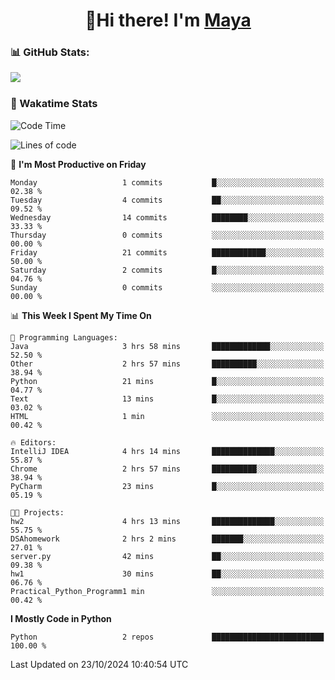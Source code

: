  <h1 align="center">👋Hi there! I'm <a href="https://liumyblog.cn">Maya</a></h1>

### 📊 GitHub Stats:
<p href="https://github.com/anuraghazra/github-readme-stats">
<img align="left" src="https://github-readme-stats.vercel.app/api?username=liumy-lay&show_icons=true&title_color=ffffff&icon_color=ffffff&text_color=ffffff&bg_color=D80835&hide_title=true" />
</p>
<br clear="left"/>

### 🚀 Wakatime Stats
<!--START_SECTION:waka-->
![Code Time](http://img.shields.io/badge/Code%20Time-110%20hrs%2025%20mins-blue)

![Lines of code](https://img.shields.io/badge/From%20Hello%20World%20I%27ve%20Written-0%20lines%20of%20code-blue)

📅 **I'm Most Productive on Friday** 

```text
Monday                   1 commits           █░░░░░░░░░░░░░░░░░░░░░░░░   02.38 % 
Tuesday                  4 commits           ██░░░░░░░░░░░░░░░░░░░░░░░   09.52 % 
Wednesday                14 commits          ████████░░░░░░░░░░░░░░░░░   33.33 % 
Thursday                 0 commits           ░░░░░░░░░░░░░░░░░░░░░░░░░   00.00 % 
Friday                   21 commits          ████████████░░░░░░░░░░░░░   50.00 % 
Saturday                 2 commits           █░░░░░░░░░░░░░░░░░░░░░░░░   04.76 % 
Sunday                   0 commits           ░░░░░░░░░░░░░░░░░░░░░░░░░   00.00 % 
```


📊 **This Week I Spent My Time On** 

```text
💬 Programming Languages: 
Java                     3 hrs 58 mins       █████████████░░░░░░░░░░░░   52.50 % 
Other                    2 hrs 57 mins       ██████████░░░░░░░░░░░░░░░   38.94 % 
Python                   21 mins             █░░░░░░░░░░░░░░░░░░░░░░░░   04.77 % 
Text                     13 mins             █░░░░░░░░░░░░░░░░░░░░░░░░   03.02 % 
HTML                     1 min               ░░░░░░░░░░░░░░░░░░░░░░░░░   00.42 % 

🔥 Editors: 
IntelliJ IDEA            4 hrs 14 mins       ██████████████░░░░░░░░░░░   55.87 % 
Chrome                   2 hrs 57 mins       ██████████░░░░░░░░░░░░░░░   38.94 % 
PyCharm                  23 mins             █░░░░░░░░░░░░░░░░░░░░░░░░   05.19 % 

🐱‍💻 Projects: 
hw2                      4 hrs 13 mins       ██████████████░░░░░░░░░░░   55.75 % 
DSAhomework              2 hrs 2 mins        ███████░░░░░░░░░░░░░░░░░░   27.01 % 
server.py                42 mins             ██░░░░░░░░░░░░░░░░░░░░░░░   09.38 % 
hw1                      30 mins             ██░░░░░░░░░░░░░░░░░░░░░░░   06.76 % 
Practical_Python_Programm1 min               ░░░░░░░░░░░░░░░░░░░░░░░░░   00.42 % 
```

**I Mostly Code in Python** 

```text
Python                   2 repos             █████████████████████████   100.00 % 
```




 Last Updated on 23/10/2024 10:40:54 UTC
<!--END_SECTION:waka-->
